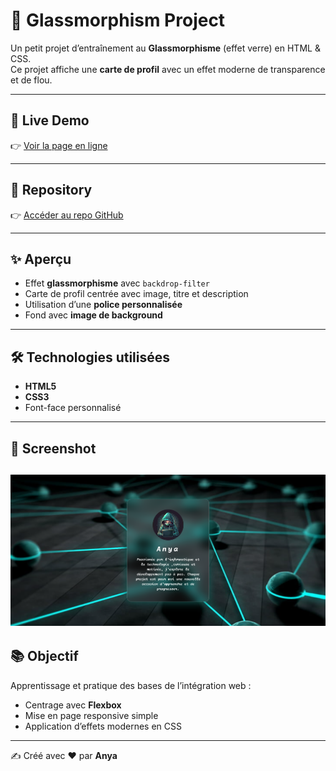 # 🌸 Glassmorphism Project

Un petit projet d’entraînement au **Glassmorphisme** (effet verre) en HTML & CSS.  
Ce projet affiche une **carte de profil** avec un effet moderne de transparence et de flou.

---

## 🚀 Live Demo

👉 [Voir la page en ligne](https://anya-git.github.io/Glassmorphism/)

---

## 📂 Repository

👉 [Accéder au repo GitHub](https://github.com/AnYa-git/Glassmorphism.git)

---

## ✨ Aperçu

- Effet **glassmorphisme** avec `backdrop-filter`
- Carte de profil centrée avec image, titre et description
- Utilisation d’une **police personnalisée**
- Fond avec **image de background**

---

## 🛠️ Technologies utilisées

- **HTML5**
- **CSS3**
- Font-face personnalisé

---

## 📸 Screenshot

## ![Preview du projet](images/screenshot.png)

## 📚 Objectif

Apprentissage et pratique des bases de l’intégration web :

- Centrage avec **Flexbox**
- Mise en page responsive simple
- Application d’effets modernes en CSS

---

✍️ Créé avec ❤️ par **Anya**
